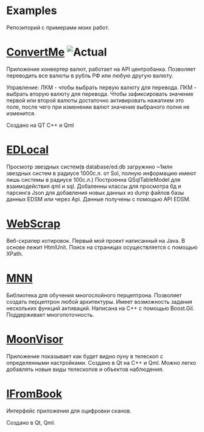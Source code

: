 # Examples
Репозиторий с примерами моих работ.

# [ConvertMe](https://github.com/AntKerf/Examples/tree/master/ConvertMe) ![Actual](https://img.shields.io/badge/Release-1.0-green)
Приложение конвертер валют, работает на API центробанка.
Позволяет переводить все валюты в рубль РФ или любую другую валюту.

Управление: ЛКМ - чтобы выбрать первую валюту для перевода. ПКМ - выбрать вторую валюту для перевода. Чтобы зафиксировать значение первой или второй валюты достаточно активировать нажатием это поле, после чего при изменении валют значение выбраного полня не изменится.

Создано на QT С++ и Qml


# [EDLocal](https://github.com/AntKerf/Examples/tree/master/EDLocal)
Просмотр звездных систем(в database/ed.db загружнно ~1млн звездных систем в радиусе 1000с.л. от Sol, полную информацию имеют лишь системы в радиусе 100c.л.)
Построенна QSqlTableModel для взаимодействия qml и sql.
Добаленны классы для просмотра бд и парсинга Json для добавления новых данных из dump файлов базы данных EDSM или через Api.
Данные получены с помощью API EDSM.

# [WebScrap](https://github.com/AntKerf/Examples/tree/master/WebScrap)
Веб-скрапер котировок. Первый мой проект написанный на Java. 
В основе лежит HtmlUnit. Поиск на страницах осуществляется с помощью XPath.

# [MNN](https://github.com/AntKerf/Examples/tree/master/MNN)
Библиотека для обучения многослойного перцептрона. Позволяет создать перцептрон любой архитектуры. Имеет возможность задания нескольких функций активаций.
Написана на С++ с помощью Boost.Gil. Поддерживает многопоточность.

# [MoonVisor](https://github.com/AntKerf/Examples/tree/master/MoonVisor)
Приложение показывает как будет видно луну в телескоп с определенными настройками.
Создано в Qt на С++ и Qml.
Можно легко добавлять новые виды телескопов и объектов наблюдения.

# [IFromBook](https://github.com/AntKerf/Examples/tree/master/IFromBook)
Интерфейс приложения для оцифровки сканов.

Создано в Qt, Qml.
